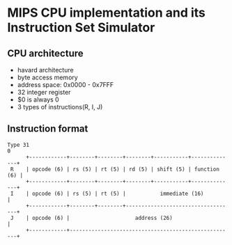 # MIPS CPU implementation and its Instruction Set Simulator

## CPU architecture

- havard architecture
- byte access memory
- address space: 0x0000 - 0x7FFF
- 32 integer register
- $0 is always 0
- 3 types of instructions(R, I, J)

## Instruction format

```text
Type 31                                                                  0
      +------------+--------+--------+--------+-----------+--------------+
 R    | opcode (6) | rs (5) | rt (5) | rd (5) | shift (5) | function (6) |
      +------------+--------+--------+--------+-----------+--------------+
 I    | opcode (6) | rs (5) | rt (5) |           immediate (16)          |
      +------------+--------+--------+-----------------------------------+
 J    | opcode (6) |                     address (26)                    |
      +------------+-----------------------------------------------------+
```

